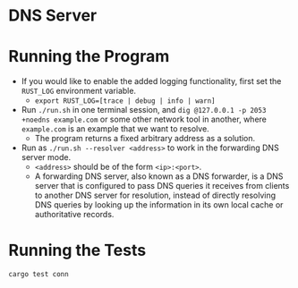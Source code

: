 # DNS Server

# Running the Program

- If you would like to enable the added logging functionality, first set the `RUST_LOG` environment variable.
    - `export RUST_LOG=[trace | debug | info | warn]`
- Run `./run.sh` in one terminal session, and `dig @127.0.0.1 -p 2053 +noedns example.com`
  or some other network tool in another, where `example.com` is an example that we want to resolve.
    - The program returns a fixed arbitrary address as a solution.
- Run as `./run.sh --resolver <address>` to work in the forwarding DNS server mode.
    - `<address>` should be of the form `<ip>:<port>`.
    - A forwarding DNS server, also known as a DNS forwarder, is a DNS server that is configured to pass DNS queries it
      receives from clients to another DNS server for resolution, instead of directly resolving DNS queries by looking
      up the information in its own local cache or authoritative records.

# Running the Tests

```sh
cargo test conn
```
